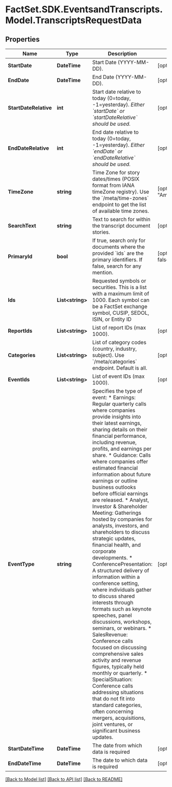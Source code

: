 # FactSet.SDK.EventsandTranscripts.Model.TranscriptsRequestData

## Properties

Name | Type | Description | Notes
------------ | ------------- | ------------- | -------------
**StartDate** | **DateTime** | Start Date (YYYY-MM-DD).  | [optional] 
**EndDate** | **DateTime** | End Date (YYYY-MM-DD).  | [optional] 
**StartDateRelative** | **int** | Start date relative to today (0&#x3D;today, -1&#x3D;yesterday). *Either &#x60;startDate&#x60; or &#x60;startDateRelative&#x60; should be used.*  | [optional] 
**EndDateRelative** | **int** | End date relative to today (0&#x3D;today, -1&#x3D;yesterday). *Either &#x60;endDate&#x60; or &#x60;endDateRelative&#x60; should be used.*  | [optional] 
**TimeZone** | **string** | Time Zone for story dates/times (POSIX format from IANA timeZone registry).  Use the &#x60;/meta/time-zones&#x60; endpoint to get the list of available time zones. | [optional] [default to "America/New_York"]
**SearchText** | **string** | Text to search for within the transcript document stories. | [optional] 
**PrimaryId** | **bool** | If true, search only for documents where the provided &#x60;ids&#x60; are the primary identifiers. If false, search for any mention. | [optional] [default to false]
**Ids** | **List&lt;string&gt;** | Requested symbols or securities. This is a list with a maximum limit of 1000. Each symbol can be a FactSet exchange symbol, CUSIP, SEDOL, ISIN, or Entity ID | 
**ReportIds** | **List&lt;string&gt;** | List of report IDs (max 1000). | [optional] 
**Categories** | **List&lt;string&gt;** | List of category codes (country, industry, subject). Use &#x60;/meta/categories&#x60; endpoint. Default is all. | [optional] 
**EventIds** | **List&lt;string&gt;** | List of event IDs (max 1000). | [optional] 
**EventType** | **string** | Specifies the type of event:  * Earnings: Regular quarterly calls where companies provide insights into their latest earnings, sharing details on their financial performance, including revenue, profits, and earnings per share.  * Guidance: Calls where companies offer estimated financial information about future earnings or outline business outlooks before official earnings are released.  * Analyst, Investor &amp; Shareholder Meeting: Gatherings hosted by companies for analysts, investors, and shareholders to discuss strategic updates, financial health, and corporate developments.  * ConferencePresentation: A structured delivery of information within a conference setting, where individuals gather to discuss shared interests through formats such as keynote speeches, panel discussions, workshops, seminars, or webinars.  * SalesRevenue: Conference calls focused on discussing comprehensive sales activity and revenue figures, typically held monthly or quarterly.  * SpecialSituation: Conference calls addressing situations that do not fit into standard categories, often concerning mergers, acquisitions, joint ventures, or significant business updates. | [optional] 
**StartDateTime** | **DateTime** | The date from which data is required  | [optional] 
**EndDateTime** | **DateTime** | The date to which data is required  | [optional] 

[[Back to Model list]](../README.md#documentation-for-models) [[Back to API list]](../README.md#documentation-for-api-endpoints) [[Back to README]](../README.md)

